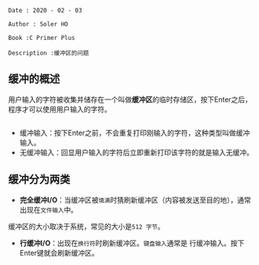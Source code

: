 ```
Date : 2020 - 02 - 03

Author : Soler HO

Book :C Primer Plus
 
Description :缓冲区的问题
```
## 缓冲的概述
用户输入的字符被收集并储存在一个叫做**缓冲区**的临时存储区，按下Enter之后，程序才可以使用用户输入的字符。

![]()

- 缓冲输入：按下Enter之前，不会重复打印刚输入的字符，这种类型叫做缓冲输入。
- 无缓冲输入：回显用户输入的字符后立即重新打印该字符的就是输入无缓冲。

## 缓冲分为两类

- **完全缓冲I/O**：当缓冲区被`填满`时猜刷新缓冲区（内容被发送至目的地），通常出现在`文件输入`中。

缓冲区的大小取决于系统，常见的大小是`512 字节`。


- **行缓冲I/O**：出现在`换行符`时刷新缓冲区。`键盘输入`通常是 行缓冲输入。按下Enter键就会刷新缓冲区。

